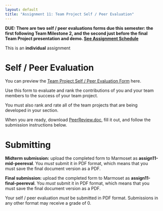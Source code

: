 ```yaml
---
layout: default
title: "Assignment 11: Team Project Self / Peer Evaluation"
---
```


**DUE: There are two self / peer evaluations forms due this semester: the first following Team Milestone 2, and the second just before the final Team Project presentation and demo.  [See Assignment Schedule](index.html)**

This is an **individual** assignment

# Self / Peer Evaluation

You can preview the [Team Project Self / Peer Evaluation Form](PeerReview.pdf) here.  

Use this form to evaluate and rank the contributions of you and your team members to the success of your team project.

You must also rank and rate all of the team projects that are being developed in your section.

When you are ready, download [PeerReview.doc](PeerReview.doc), fill it out, and follow the submission instructions below.

# Submitting

**Midterm submission:** upload the completed form to Marmoset as **assign11-mid-peereval**.  You *must* submit it in PDF format, which means that you must save the final document version as a PDF.

**Final submission:** upload the completed form to Marmoset as **assign11-final-peereval**.  You *must* submit it in PDF format, which means that you must save the final document version as a PDF.

<div class="callout">
Your self / peer evaluation <em>must</em> be submitted in PDF format.  Submissions in any other format may receive a grade of 0.
</div>